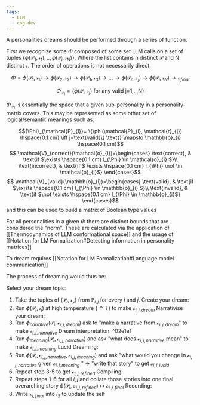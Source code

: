 ```yaml
---
tags:
  - LLM
  - cog-dev
---
```


A personalities dreams should be performed through a series of function.

First we recognize some ${\Phi}$ composed of some set LLM calls on a set of tuples $\{\phi(\mathcal{P}_{1} ,\mathcal{r}_{1}),..,\phi(\mathcal{P}_{i}, \mathcal{r}_{N}) \}$. Where the list contains n distinct $\mathcal{P}$ and N distinct $\mathcal{r}$. The order of operations is not necessarily direct.

$${\Phi} = \phi(\mathcal{P}_{1} ,\mathcal{r}_{1}) \to \phi(\mathcal{P}_{2},\mathcal{r}_{2}) \to \phi(\mathcal{P}_{1} ,\mathcal{r}_{3}) \to \dots \to\phi(\mathcal{P}_{n} ,\mathcal{r}_{j}) \to \phi(\mathcal{P}_{i},\mathcal{r}_{N})\to \mathcal{o}_{final}$$

$${\Phi}_{\mathcal{P}_{i}}=\{\phi(\mathcal{P}_{i}, \mathcal{r}_{j}) \text{ for any valid j=1,..,N} \}$$

${\Phi}_{\mathcal{P}_{i}}$ is essentially the space that a given sub-personality in a personality-matrix covers. This may be represented as some other set of logical/semantic meanings such as:

$${\Phi}_{\mathcal{P}_{i}}= \{\phi(\mathcal{P}_{i},  \mathcal{r}_{j}) \hspace{0.1 cm} \iff  j=\text{valid}\} \text{} \mapsto \mathbb{o}_{i} \hspace{0.1 cm}$$
$$
\mathcal{V}_{correct}(\mathcal{o}_{i})=\begin{cases}
\text{correct}, & \text{if $\exists \hspace{0.1 cm} I_{\Phi} \in \mathcal{o}_{i} $}\\
\text{incorrect}, & \text{if $ \exists \hspace{0.1 cm} I_{\Phi} \not \in 
\mathcal{o}_{i}$} 
\end{cases}$$
$$
\mathcal{V}_{valid}(\mathbb{o}_{i})=\begin{cases}
\text{valid}, & \text{if $\exists \hspace{0.1 cm} I_{\Phi} \in \mathbb{o}_{i} $}\\
\text{invalid}, & \text{if $\not \exists \hspace{0.1 cm} I_{\Phi} \in 
\mathbb{o}_{i}$} 
\end{cases}$$
and this can  be used to build a matrix of Boolean type values

For all personalities in a given ${\Phi}$ there are distinct bounds that are considered the "norm". These are calculated via the application of [[Thermodynamics of LLM conformational space]] and the usage of [[Notation for LM Formalization#Detecting information in personality matrices]] 

To dream requires [[Notation for LM Formalization#Language model communication]]

The process of dreaming would thus be: 

Select your dream topic:
1. Take the tuples of $(\mathcal{P_{i},r_{j}})$ from $\mathbb{P}_{i,j}$ for every $i\text{ and }j$. 
Create your dream:
2. Run $\phi(\mathcal{P}_{i},\mathcal{r}_{j})$ at high temperature $(\uparrow T)$ to make $\mathcal{o}_{i,j,dream}$ 
Narrativise your dream:
3. Run $\phi_{narrative}(\mathcal{P}_{i},\mathcal{o}_{i,j,dream})$ ask to "make a narrative from $\mathcal{o}_{i,j,dream}$" to make $\mathcal{o}_{i,j,narrative}$
Dream interpretation: ^02e1ef
4. Run $\phi_{meaning}(\mathcal{P}_{i},\mathcal{o}_{i,j,narrative})$ and ask "what does $\mathcal{o}_{i,j,narrative}$ mean" to make $\mathcal{o}_{i,j,meaning}$ 
Lucid Dreaming:
5. Run $\phi(\mathcal{P}_{i},\mathcal{o}_{i,j,narrative}, \mathcal{o}_{i,j,meaning})$ and ask "what would you change in $\mathcal{o}_{i,j,narrative}$ given $\mathcal{o}_{i,j,meaning}$ " $\to$ "write that story" to get $\mathcal{o}_{i,j,lucid}$
6. Repeat step 3-5 to get $\mathcal{o}_{i,j,refined}$
Compiling
7. Repeat steps 1-6 for all $i,j$ and collate those stories into one final overarching story $\phi(\mathcal{P}_{i}, \mathbb{o}_{i,j,refined}) \mapsto \mathcal{o}_{i,j,final}$ 
Recording:
8. Write $\mathcal{o}_{i,final}$ into $I_{S}$ to update the self